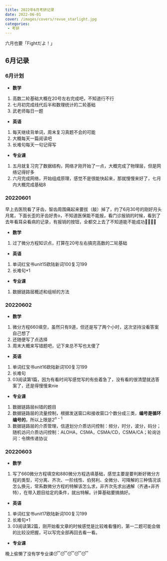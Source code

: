 ```yaml
---
title: 2022年6月考研记录
date: 2022-06-01
cover: /images/covers/revue_starlight.jpg
categories:
 - 考研
---
```


六月也要「Fightだよ！」

<!-- more -->

## 6月记录

### 6月计划

- **数学**

1. 高数二轮基础大概在20号左右完成吧，不知道行不行
2. 七月初完成线代后半和数理统计的二轮基础
3. 武老师每日一题


- **英语**

1. 每天继续背单词，周末复习真题不会的可能
2. 大概每天一篇阅读吧
3. 长难句每天一句记得写

- **专业课**
1. 五月就复习完了数据结构，网络才刚开始了一点，大概完成了物理层，但是网络记得好多
2. 六月完成网络，开始组成原理，感觉不是很能快起来，那就慢慢来好了，七月内大概完成基础8

### 20220601

早上去医院看了牙齿，智齿周围痛起来要拔（敲）掉了，约了6月30号的刚好月头月尾，下面长歪的牙齿好贵o，不知道医保能不能报，看门诊报销的时候，看到了去年看耳朵看病的记录，有报销的按钮，全都交上去了不知道能不能成功:ghost::ghost::ghost::ghost:

- **数学**

1. 过了微分方程知识点，打算在20号左右搞完高数的二轮基础

- **英语**

1. 单词红宝书unit15欧陆新词100复习199
2. 长难句*1

- **专业课**

1. 数据链路层概述和组帧的方法


### 20220602

- **数学**
  
1. 微分方程660填空，虽然只有9道，但还是写了两个小时，这次坚持没看答案自己想了
2. 还随便写了点选择
3. 周末大概来写错题吧，记下来总不写也太傻了

- **英语**

1. 单词红宝书unit16欧陆新词100复习199
2. 长难句
3. 03阅读第1篇，因为有看时间写感觉写的有些着急了，没有看的很清楚就选答案了，还是得慢慢来nie

- **专业课**

1. 数据链路层纠错的题目
2. 数据链路层的流量控制，根据发送窗口和接收窗口个数分成三类，**编号是循环编号的**，所以上限是$2^{n-1}$
3. 数据链路层的介质管理，信道划分介质访问控制：频分，时分，波分，码分；随机访问介质访问控制：ALOHA，CSMA，CSMA/CD，CSMA/CA；轮询访问：令牌传递协议

### 20220603

- **数学**

1. 写了660微分方程填空和880微分方程选填基础，感觉主要是要判断好微分方程的类型，可分离、齐次、一阶线性、伯努利、全微分、可降解的三种情况该怎么换元，常系数微分方程的特解该怎么求，非齐次先求出通解（齐通+非齐特），在带入题目给定的条件，就出特解。计算基础要搞搞好。


- **英语**

1. 单词红宝书unit17欧陆新词100复习199
2. 长难句*1
3. 03阅读第2篇，刚开始看文章的时候感觉是比较难看懂的，第一二题可能会做的比较没把握，可以写完全部再回去看一看。

- **专业课**

晚上偷懒了没有学专业课:sleeping::sleeping::sleeping::sleeping::sleeping:
